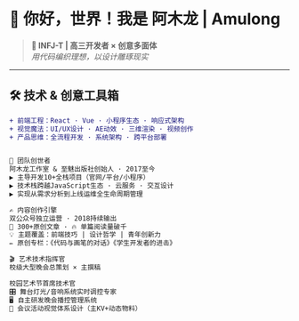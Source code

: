 
# 🚀 你好，世界！我是 阿木龙 | Amulong 

> **🌌 INFJ-T | 高三开发者 × 创意多面体**  
> *用代码编织理想，以设计雕琢现实*

---

## 🛠️ 技术 & 创意工具箱
```diff
+ 前端工程：React · Vue · 小程序生态 · 响应式架构
+ 视觉魔法：UI/UX设计 · AE动效 · 三维渲染 · 视频创作
+ 产品思维：全流程开发 · 系统架构 · 跨平台部署


🏢 团队创世者
阿木龙工作室 & 至魅出版社创始人 · 2017至今
▶ 主导开发10+全栈项目（官网/平台/小程序）
▶ 技术栈跨越JavaScript生态 · 云服务 · 交互设计
▶ 实现从需求分析到上线运维全生命周期管理

✍️ 内容创作引擎
双公众号独立运营 · 2018持续输出
📌 300+原创文章 · 🔥 单篇阅读量破千
💡 主题覆盖：前端技巧 | 设计哲学 | 青年创新力
✏️ 原创专栏：《代码与画笔的对话》《学生开发者的进击》

🎬 艺术技术指挥官
校级大型晚会总策划 × 主撰稿

校园艺术节首席技术官
🎛️ 舞台灯光/音响系统实时调控专家
🖥️ 自主研发晚会播控管理系统
📐 会议活动视觉体系设计（主KV+动态物料）
